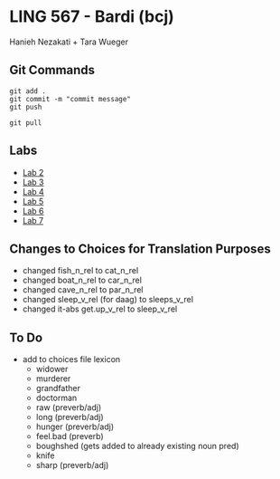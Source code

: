 # LING 567 - Bardi (bcj)
Hanieh Nezakati + Tara Wueger

## Git Commands
```
git add .
git commit -m "commit message"
git push

git pull
```

## Labs
- [Lab 2](labs/lab2/README.md)
- [Lab 3](labs/lab3/README.md)
- [Lab 4](labs/lab4/README.md)
- [Lab 5](labs/lab5/README.md)
- [Lab 6](labs/lab6/README.md)
- [Lab 7](labs/lab7/README.md)

## Changes to Choices for Translation Purposes
- changed fish_n_rel to cat_n_rel
- changed boat_n_rel to car_n_rel
- changed cave_n_rel to par_n_rel
- changed sleep_v_rel (for daag) to sleeps_v_rel
- changed it-abs get.up_v_rel to sleep_v_rel

## To Do
- add to choices file lexicon
  - widower
  - murderer
  - grandfather
  - doctorman
  - raw (preverb/adj)
  - long (preverb/adj)
  - hunger (preverb/adj)
  - feel.bad (preverb)
  - boughshed (gets added to already existing noun pred)
  - knife
  - sharp (preverb/adj)